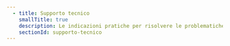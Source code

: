 ```yaml
---
  - title: Supporto tecnico
    smallTitle: true
    description: Le indicazioni pratiche per risolvere le problematiche tecniche ricorrenti
    sectionId: supporto-tecnico
---
```

